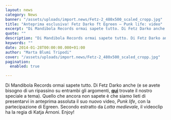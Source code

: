 ```yaml
---
layout: news
category: News
banner: "/assets/uploads/import.news/Fetz-2_480x500_scaled_cropp.jpg"
title: "Anteprima esclusiva! Fetz Darko ft Egreen – Punk life: video"
excerpt: "Di Mandibola Records ormai sapete tutto. Di Fetz Darko anche (e se avete bisogno di un ripassino su entrambi gli argomenti, qui trovate il nostro speciale a tema). Quello che ancora non sapete è che siamo lieti di presentarvi in anteprima assoluta il suo nuovo video, Punk life, con la partecipazione di Egreen. Secondo estratto [&hellip"
quote: ""
description: "Di Mandibola Records ormai sapete tutto. Di Fetz Darko anche (e se avete bisogno di un ripassino su entrambi gli argomenti, qui trovate il nostro speciale a tema). Quello che ancora non sapete è che siamo lieti di presentarvi in anteprima assoluta il suo nuovo video, Punk life, con la partecipazione di Egreen. Secondo estratto [&hellip"
keywords: ""
date: 2014-01-28T00:00:00.000+01:00
author: "Marta Blumi Tripodi"
cover: "/assets/uploads/import.news/Fetz-2_480x500_scaled_cropp.jpg"
pagination:
  enabled: true

---
```


[](https://hotmc.com/anteprima-esclusiva-fetz-darko-ft-egreen-punk-life-video/fetz-2%5F480x500%5Fscaled%5Fcropp/)

Di Mandibola Records ormai sapete tutto. Di Fetz Darko anche (e se avete bisogno di un ripassino su entrambi gli argomenti, [**qui**](https://hotmc.com/speciale-mandibola-records-intervista-a-murubutu-e-fetz-darko/ "http://hotmc.com/speciale-mandibola-records-intervista-a-murubutu-e-fetz-darko/") trovate il nostro speciale a tema). Quello che ancora non sapete è che siamo lieti di presentarvi in anteprima assoluta il suo nuovo video, _Punk life_, con la partecipazione di Egreen. Secondo estratto da _Lotta medievale_, il videoclip ha la regia di Katja Arnoni. Enjoy!